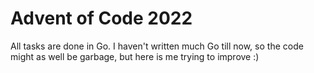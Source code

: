 # Advent of Code 2022

All tasks are done in Go. I haven't written much Go till now, so the code might as well be garbage, but here is me trying to improve :)
